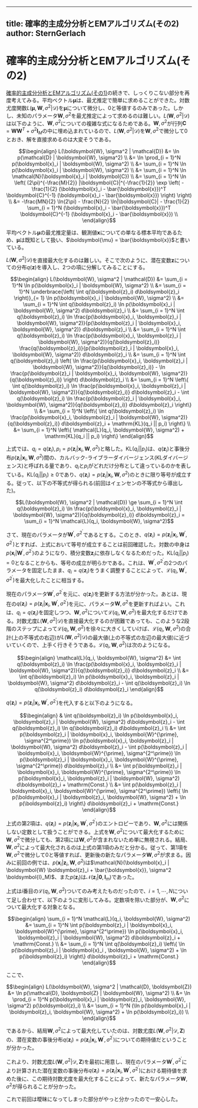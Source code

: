
---
title: 確率的主成分分析とEMアルゴリズム(その2)
author: SternGerlach
---

<!--
 pandoc -s --filter pandoc-crossref -M "crossrefYaml=./crossref_config.yaml" -f markdown -t html5 --mathjax --css ./style.css ./diary-2019-02-13.md > ./diary-2019-02-13.html
-->

# 確率的主成分分析とEMアルゴリズム(その2)

[確率的主成分分析とEMアルゴリズム(その1)](./diary-2019-02-10.html)の続きで、しっくりこない部分を再度考えてみる。平均ベクトル$\boldsymbol{\mu}$は、最尤推定で簡単に求めることができた。対数尤度関数$L(\boldsymbol{\mu}, \boldsymbol{W}, \sigma^2 | \mathcal{D})$を$\boldsymbol{\mu}$について微分し、$0$と等値するのみであった。しかし、未知のパラメータ$\boldsymbol{W}, \sigma^2$を最尤推定によって求めるのは難しい。$L(\boldsymbol{W}, \sigma^2 | \mathcal{D})$は以下のように、$\boldsymbol{W}, \sigma^2$についての複雑な式になるためである。$\boldsymbol{W}, \sigma^2$が行列$\boldsymbol{C} = \boldsymbol{W} \boldsymbol{W}^T + \sigma^2 \boldsymbol{I}_M$の中に埋め込まれているので、$L(\boldsymbol{W}, \sigma^2 | \mathcal{D})$を$\boldsymbol{W}, \sigma^2$で微分して$0$とおき、解を直接求めるのは大変そうである。

$$\begin{align}
L(\boldsymbol{W}, \sigma^2 | \mathcal{D})
&= \ln p(\mathcal{D} | \boldsymbol{W}, \sigma^2) \\
&= \ln \prod_{i = 1}^N p(\boldsymbol{x}_i | \boldsymbol{W}, \sigma^2) \\
&= \sum_{i = 1}^N \ln p(\boldsymbol{x}_i | \boldsymbol{W}, \sigma^2) \\
&= \sum_{i = 1}^N \ln \mathcal{N}(\boldsymbol{x}_i | \boldsymbol{C}) \\
&= \sum_{i = 1}^N \ln \left( (2\pi)^{-\frac{M}{2}} |\boldsymbol{C}|^{-\frac{1}{2}} \exp \left( -\frac{1}{2} (\boldsymbol{x}_i - \bar{\boldsymbol{x}})^T \boldsymbol{C}^{-1} (\boldsymbol{x}_i - \bar{\boldsymbol{x}}) \right) \right) \\
&= -\frac{MN}{2} \ln(2\pi) - \frac{N}{2} \ln|\boldsymbol{C}| - \frac{1}{2} \sum_{i = 1}^N (\boldsymbol{x}_i - \bar{\boldsymbol{x}})^T \boldsymbol{C}^{-1} (\boldsymbol{x}_i - \bar{\boldsymbol{x}}) \\
\end{align}$$

平均ベクトル$\boldsymbol{\mu}$の最尤推定量は、観測値$\boldsymbol{x}$についての単なる標本平均であるため、$\boldsymbol{\mu}$は既知として扱い、$\boldsymbol{\mu} = \bar{\boldsymbol{x}}$と書いている。

$L(\boldsymbol{W}, \sigma^2 | \mathcal{D})$を直接最大化するのは難しい。そこで次のように、潜在変数$\boldsymbol{z}$についての分布$q(\boldsymbol{z})$を導入し、2つの項に分解してみることにする。

$$\begin{align}
L(\boldsymbol{W}, \sigma^2 | \mathcal{D})
&= \sum_{i = 1}^N \ln p(\boldsymbol{x}_i | \boldsymbol{W}, \sigma^2) \\
&= \sum_{i = 1}^N \underbrace{\left( \int q(\boldsymbol{z}_i) d\boldsymbol{z}_i \right)}_{= 1} \ln p(\boldsymbol{x}_i | \boldsymbol{W}, \sigma^2) \\
&= \sum_{i = 1}^N \int q(\boldsymbol{z}_i) \ln p(\boldsymbol{x}_i | \boldsymbol{W}, \sigma^2) d\boldsymbol{z}_i \\
&= \sum_{i = 1}^N \int q(\boldsymbol{z}_i) \ln \frac{p(\boldsymbol{x}_i, \boldsymbol{z}_i | \boldsymbol{W}, \sigma^2)}{p(\boldsymbol{z}_i | \boldsymbol{x}_i, \boldsymbol{W}, \sigma^2)} d\boldsymbol{z}_i \\
&= \sum_{i = 1}^N \int q(\boldsymbol{z}_i) \ln \frac{p(\boldsymbol{x}_i, \boldsymbol{z}_i | \boldsymbol{W}, \sigma^2)}{q(\boldsymbol{z}_i)} \frac{q(\boldsymbol{z}_i)}{p(\boldsymbol{z}_i | \boldsymbol{x}_i, \boldsymbol{W}, \sigma^2)} d\boldsymbol{z}_i \\
&= \sum_{i = 1}^N \int q(\boldsymbol{z}_i) \left( \ln \frac{p(\boldsymbol{x}_i, \boldsymbol{z}_i | \boldsymbol{W}, \sigma^2)}{q(\boldsymbol{z}_i)} - \ln \frac{p(\boldsymbol{z}_i | \boldsymbol{x}_i, \boldsymbol{W}, \sigma^2)}{q(\boldsymbol{z}_i)} \right) d\boldsymbol{z}_i \\
&= \sum_{i = 1}^N \left\{ \int q(\boldsymbol{z}_i) \ln \frac{p(\boldsymbol{x}_i, \boldsymbol{z}_i | \boldsymbol{W}, \sigma^2)}{q(\boldsymbol{z}_i)} d\boldsymbol{z}_i - \int q(\boldsymbol{z}_i) \ln \frac{p(\boldsymbol{z}_i | \boldsymbol{x}_i, \boldsymbol{W}, \sigma^2)}{q(\boldsymbol{z}_i)} d\boldsymbol{z}_i \right\} \\
&= \sum_{i = 1}^N \left\{ \int q(\boldsymbol{z}_i) \ln \frac{p(\boldsymbol{x}_i, \boldsymbol{z}_i | \boldsymbol{W}, \sigma^2)}{q(\boldsymbol{z}_i)} d\boldsymbol{z}_i + \mathrm{KL}(q_i || p_i) \right\} \\
&= \sum_{i = 1}^N \left\{ \mathcal{L}(q_i, \boldsymbol{W}, \sigma^2) + \mathrm{KL}(q_i || p_i) \right\}
\end{align}$$

上式では、$q_i = q(\boldsymbol{z}_i), p_i = p(\boldsymbol{z}_i | \boldsymbol{x}_i, \boldsymbol{W}, \sigma^2)$と略した。$\mathrm{KL}(q_i || p_i)$は、$q(\boldsymbol{z}_i)$と事後分布$p(\boldsymbol{z}_i | \boldsymbol{x}_i, \boldsymbol{W}, \sigma^2)$間の、カルバック-ライブラーダイバージェンス(KLダイバージェンス)と呼ばれる量であり、$q_i$と$p_i$がどれだけ分布として違っているのかを表している。$\mathrm{KL}(q_i || p_i) \ge 0$であり、$q(\boldsymbol{z}_i) = p(\boldsymbol{z}_i | \boldsymbol{x}_i, \boldsymbol{W}, \sigma^2)$のときに限り等号が成立する。従って、以下の不等式が得られる(前回はイェンセンの不等式から導出した)。

$$L(\boldsymbol{W}, \sigma^2 | \mathcal{D}) \ge \sum_{i = 1}^N \int q(\boldsymbol{z}_i) \ln \frac{p(\boldsymbol{x}_i, \boldsymbol{z}_i | \boldsymbol{W}, \sigma^2)}{q(\boldsymbol{z}_i)} d\boldsymbol{z}_i = \sum_{i = 1}^N \mathcal{L}(q_i, \boldsymbol{W}, \sigma^2)$$

さて、現在のパラメータが$\boldsymbol{W}^{\prime}, \sigma^{2^\prime}$であるとする。このとき、$q(\boldsymbol{z}_i) = p(\boldsymbol{z}_i | \boldsymbol{x}_i, \boldsymbol{W}^{\prime}, \sigma^{2^\prime})$とすれば、上式において等号が成立することは前回確認した。対数の中身は$p(\boldsymbol{x}_i | \boldsymbol{W}^{\prime}, \sigma^{2^\prime})$のようになり、積分変数$\boldsymbol{z}_i$に依存しなくなるためだった。$\mathrm{KL}(q_i || p_i) = 0$となることからも、等号の成立が明らかである。これは、$\boldsymbol{W}^{\prime}, \sigma^{2^\prime}$の2つのパラメータを固定したまま、$q_i = q(\boldsymbol{z}_i)$をうまく調整することによって、$\mathcal{L}(q_i, \boldsymbol{W}^{\prime}, \sigma^{2^\prime})$を最大化したことに相当する。

現在のパラメータ$\boldsymbol{W}^{\prime}, \sigma^{2^\prime}$を元に、$q(\boldsymbol{z}_i)$を更新する方法が分かった。あとは、現在の$q(\boldsymbol{z}_i) = p(\boldsymbol{z}_i | \boldsymbol{x}_i, \boldsymbol{W}^{\prime}, \sigma^{2^\prime})$を元に、パラメータ$\boldsymbol{W}, \sigma^2$を更新すればよい。これは、$q_i = q(\boldsymbol{z}_i)$を固定しつつ、$\boldsymbol{W}, \sigma^2$について$\mathcal{L}(q_i, \boldsymbol{W}, \sigma^2)$を最大化するだけである。対数尤度$L(\boldsymbol{W}, \sigma^2 | \mathcal{D})$を直接最大化するのが困難であっても、このような2段階のステップによって$\mathcal{L}(q_i, \boldsymbol{W}, \sigma^2)$を徐々に大きくしていけば、$\mathcal{L}(q_i, \boldsymbol{W}, \sigma^2)$の合計(上の不等式の右辺)が$L(\boldsymbol{W}, \sigma^2 | \mathcal{D})$の最大値(上の不等式の左辺の最大値)に近づいていくので、上手く行きそうである。$\mathcal{L}(q_i, \boldsymbol{W}, \sigma^2)$は次のようになる。

$$\begin{align}
\mathcal{L}(q_i, \boldsymbol{W}, \sigma^2)
&= \int q(\boldsymbol{z}_i) \ln \frac{p(\boldsymbol{x}_i, \boldsymbol{z}_i | \boldsymbol{W}, \sigma^2)}{q(\boldsymbol{z}_i)} d\boldsymbol{z}_i \\
&= \int q(\boldsymbol{z}_i) \ln p(\boldsymbol{x}_i, \boldsymbol{z}_i | \boldsymbol{W}, \sigma^2) d\boldsymbol{z}_i - \int q(\boldsymbol{z}_i) \ln q(\boldsymbol{z}_i) d\boldsymbol{z}_i
\end{align}$$

$q(\boldsymbol{z}_i) = p(\boldsymbol{z}_i | \boldsymbol{x}_i, \boldsymbol{W}^{\prime}, \sigma^{2^\prime})$を代入すると以下のようになる。

$$\begin{align}
& \int q(\boldsymbol{z}_i) \ln p(\boldsymbol{x}_i, \boldsymbol{z}_i | \boldsymbol{W}, \sigma^2) d\boldsymbol{z}_i - \int q(\boldsymbol{z}_i) \ln q(\boldsymbol{z}_i) d\boldsymbol{z}_i \\
&= \int p(\boldsymbol{z}_i | \boldsymbol{x}_i, \boldsymbol{W}^{\prime}, \sigma^{2^\prime}) \ln p(\boldsymbol{x}_i, \boldsymbol{z}_i | \boldsymbol{W}, \sigma^2) d\boldsymbol{z}_i - \int p(\boldsymbol{z}_i | \boldsymbol{x}_i, \boldsymbol{W}^{\prime}, \sigma^{2^\prime}) \ln p(\boldsymbol{z}_i | \boldsymbol{x}_i, \boldsymbol{W}^{\prime}, \sigma^{2^\prime}) d\boldsymbol{z}_i \\
&= \int p(\boldsymbol{z}_i | \boldsymbol{x}_i, \boldsymbol{W}^{\prime}, \sigma^{2^\prime}) \ln p(\boldsymbol{x}_i, \boldsymbol{z}_i | \boldsymbol{W}, \sigma^2) d\boldsymbol{z}_i + \mathrm{Const.} \\
&= \int p(\boldsymbol{z}_i | \boldsymbol{x}_i, \boldsymbol{W}^{\prime}, \sigma^{2^\prime}) \left\{ \ln p(\boldsymbol{x}_i | \boldsymbol{z}_i, \boldsymbol{W}, \sigma^2) + \ln p(\boldsymbol{z}_i) \right\} d\boldsymbol{z}_i + \mathrm{Const.}
\end{align}$$

上式の第2項は、$q(\boldsymbol{z}_i) = p(\boldsymbol{z}_i | \boldsymbol{x}_i, \boldsymbol{W}^{\prime}, \sigma^{2^\prime})$のエントロピーであり、$\boldsymbol{W}, \sigma^2$には関係しない定数として扱うことができる。上式を$\boldsymbol{W}, \sigma^2$について最大化するために$\boldsymbol{W}, \sigma^2$で微分しても、第2項には$\boldsymbol{W}, \sigma^2$が含まれないため単に無視される。結局、$\boldsymbol{W}, \sigma^2$によって最大化されるのは上式の第1項のみだと分かる。従って、第1項を$\boldsymbol{W}, \sigma^2$で微分して$0$と等値すれば、更新後の新たなパラメータ$\boldsymbol{W}, \sigma^2$が求まる。因みに前回の例では、$p(\boldsymbol{x}_i | \boldsymbol{z}_i, \boldsymbol{W}, \sigma^2)$は$\mathcal{N}(\boldsymbol{x}_i | \boldsymbol{W} \boldsymbol{z}_i + \bar{\boldsymbol{x}}, \sigma^2 \boldsymbol{I}_M)$、また$p(\boldsymbol{z}_i)$は$\mathcal{N}(\boldsymbol{z}_i | \boldsymbol{0}, \boldsymbol{I}_m)$であった。

上式は$i$番目の$\mathcal{L}(q_i, \boldsymbol{W}, \sigma^2)$ついてのみ考えたものだったので、$i = 1, \cdots, N$について足し合わせて、以下のように変形してみる。定数項を除いた部分が、$\boldsymbol{W}, \sigma^2$について最大化する対象となる。

$$\begin{align}
\sum_{i = 1}^N \mathcal{L}(q_i, \boldsymbol{W}, \sigma^2)
&= \sum_{i = 1}^N \int p(\boldsymbol{z}_i | \boldsymbol{x}_i, \boldsymbol{W}^{\prime}, \sigma^{2^\prime}) \ln p(\boldsymbol{x}_i, \boldsymbol{z}_i | \boldsymbol{W}, \sigma^2) d\boldsymbol{z}_i + \mathrm{Const.} \\
&= \sum_{i = 1}^N \int q(\boldsymbol{z}_i) \left\{ \ln p(\boldsymbol{z}_i | \boldsymbol{x}_i , \boldsymbol{W}, \sigma^2) + \ln p(\boldsymbol{z}_i) \right\} d\boldsymbol{z}_i + \mathrm{Const.}
\end{align}$$

ここで、

$$\begin{align}
L(\boldsymbol{W}, \sigma^2 | \mathcal{D}, \boldsymbol{Z})
&= \ln p(\mathcal{D}, \boldsymbol{Z} | \boldsymbol{W}, \sigma^2) \\
&= \ln \prod_{i = 1}^N p(\boldsymbol{x}_i | \boldsymbol{z}_i, \boldsymbol{W}, \sigma^2) p(\boldsymbol{z}_i) \\
&= \sum_{i = 1}^N (\ln p(\boldsymbol{x}_i | \boldsymbol{z}_i, \boldsymbol{W}, \sigma^2) + \ln p(\boldsymbol{z}_i)) \\
\end{align}$$

であるから、結局$\boldsymbol{W}, \sigma^2$によって最大化していたのは、対数尤度$L(\boldsymbol{W}, \sigma^2 | \mathcal{D}, \boldsymbol{Z})$の、潜在変数の事後分布$q(\boldsymbol{z}_i) = p(\boldsymbol{z}_i | \boldsymbol{x}_i, \boldsymbol{W}^{\prime}, \sigma^{2^{\prime}})$についての期待値だということが分かった。

これより、対数尤度$L(\boldsymbol{W}, \sigma^2 | \mathcal{D}, \boldsymbol{Z})$を最初に用意し、現在のパラメータ$\boldsymbol{W}^{\prime}, \sigma^{2^\prime}$により計算された潜在変数の事後分布$q(\boldsymbol{z}_i) = p(\boldsymbol{z}_i | \boldsymbol{x}_i, \boldsymbol{W}^{\prime}, \sigma^{2^{\prime}})$における期待値を求めた後に、この期待対数尤度を最大化することによって、新たなパラメータ$\boldsymbol{W}, \sigma^2$が得られることが分かった。

これで前回は曖昧になってしまった部分がやっと分かったので一安心した。
